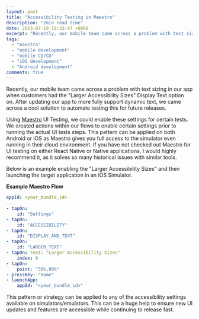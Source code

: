 ```yaml
---
layout: post
title: "Accessibility Testing in Maestro"
description: "2min read time"
date: 2023-07-19 15:33:47 +0000
excerpt: "Recently, our mobile team came across a problem with text sizing in our app when customers.."
tags:
  - "maestro"
  - "mobile development"
  - "mobile CI/CD"
  - "iOS development"
  - "Android development"
comments: true
---
```


Recently, our mobile team came across a problem with text sizing in our app when customers had the "Larger Accessibility Sizes" Display Text option on. After updating our app to more fully support dynamic text, we came across a cool solution to automate testing this for future releases.

Using [Maestro](https://maestro.mobile.dev) UI Testing, we could enable these settings for certain tests. We created actions within our flows to enable certain settings prior to running the actual UI tests steps. This pattern can be applied on both Android or iOS as Maestro gives you full access to the simulator even running in their cloud environment. If you have not checked out Maestro for UI testing on either React Native or Native applications, I would highly recommend it, as it solves so many historical issues with similar tools.

Below is an example enabling the "Larger Accessibility Sizes" and then launching the target application in an iOS Simulator.

**Example Maestro Flow**

```yaml
appId: <your_bundle_id>
---
- tapOn:
	id: "Settings"
- tapOn:
	id: "ACCESSIBILITY"
- tapOn:
	id: "DISPLAY_AND_TEXT"
- tapOn:
	id: "LARGER_TEXT"
- tapOn: text: "Larger Accessibility Sizes"
	index: 0
- tapOn:
	point: "50%,90%"
- pressKey: "Home"
- launchApp:
	appId: "<your_bundle_id>"
```

This pattern or strategy can be applied to any of the accessibility settings available on simulators/emulators. This can be a huge help to ensure new UI updates and features are accessible while continuing to release fast.
